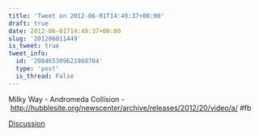 ```yaml
---
title: 'Tweet on 2012-06-01T14:49:37+00:00'
draft: true
date: 2012-06-01T14:49:37+00:00
slug: '201206011449'
is_tweet: true
tweet_info:
  id: '208465309621960704'
  type: 'post'
  is_thread: False
---
```




Milky Way - Andromeda Collision - <http://hubblesite.org/newscenter/archive/releases/2012/20/video/a/> #fb

[Discussion](https://x.com/sytelus/status/208465309621960704)
